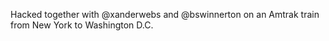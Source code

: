 Hacked together with @xanderwebs and @bswinnerton on an Amtrak train from New York to Washington D.C.
